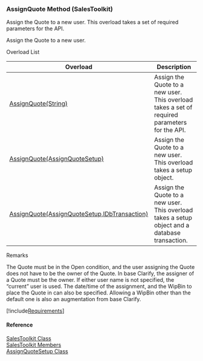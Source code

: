 ﻿### AssignQuote Method (SalesToolkit)

Assign the Quote to a new user. This overload takes a set of required parameters for the API.

Assign the Quote to a new user.

Overload List

| Overload | Description |
| --- | --- |
| [AssignQuote(String)](FChoice.Toolkits.Clarify~FChoice.Toolkits.Clarify.Sales.SalesToolkit~AssignQuote(String).md) | Assign the Quote to a new user. This overload takes a set of required parameters for the API.   |
| [AssignQuote(AssignQuoteSetup)](FChoice.Toolkits.Clarify~FChoice.Toolkits.Clarify.Sales.SalesToolkit~AssignQuote(AssignQuoteSetup).md) | Assign the Quote to a new user. This overload takes a setup object.   |
| [AssignQuote(AssignQuoteSetup,IDbTransaction)](FChoice.Toolkits.Clarify~FChoice.Toolkits.Clarify.Sales.SalesToolkit~AssignQuote(AssignQuoteSetup,IDbTransaction).md) | Assign the Quote to a new user. This overload takes a setup object and a database transaction.   |

Remarks

The Quote must be in the Open condition, and the user assigning the Quote does not have to be the owner of the Quote. In base Clarify, the assigner of a Quote must be the owner. If either user name is not specified, the “current” user is used. The date/time of the assignment, and the WipBin to place the Quote in can also be specified. Allowing a WipBin other than the default one is also an augmentation from base Clarify.

[!include[Requirements](../partials/requirements.md)]



#### Reference

[SalesToolkit Class](FChoice.Toolkits.Clarify~FChoice.Toolkits.Clarify.Sales.SalesToolkit.md)  
[SalesToolkit Members](FChoice.Toolkits.Clarify~FChoice.Toolkits.Clarify.Sales.SalesToolkit_members.md)  
[AssignQuoteSetup Class](FChoice.Toolkits.Clarify~FChoice.Toolkits.Clarify.Sales.AssignQuoteSetup.md)